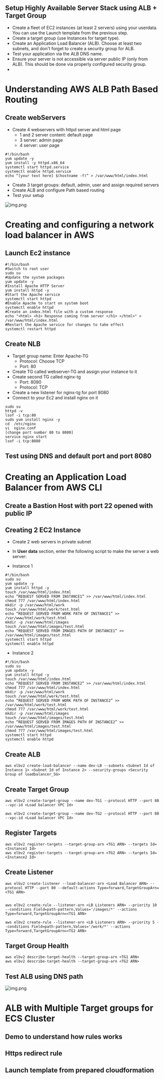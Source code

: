 ## Setup Highly Available Server Stack using ALB + Target Group

- Create a fleet of EC2 instances (at least 2 servers) using your userdata. You can use the Launch template from the
  previous step.
- Create a target group (use Instances for target type).
- Create an Application Load Balancer (ALB). Choose at least two subnets, and don't forget to create a security group
  for ALB.
- Test your application via the ALB DNS name.
- Ensure your server is not accessible via server public IP (only from ALB). This should be done via properly configured
  security group.
-

# Understanding AWS ALB Path Based Routing

## Create webServers

* Create 4 webservers with httpd server and html page
  * 1 and 2 server content: default page
  * 3 server: admin page
  * 4 server: user page

```
#!/bin/bash
yum update -y
yum install -y httpd.x86_64
systemctl start httpd.service
systemctl enable httpd.service
echo “[your text here] $(hostname -f)” > /var/www/html/index.html
```

* Create 3 target groups: default, admin, user and assign required servers
* Create ALB and configure Path based routing
* Test your setup

![img.png](assets/alb-path.png)

# Creating and configuring a network load balancer in AWS

## Launch Ec2 instance

```
#!/bin/bash
#Switch to root user
sudo su
#Update the system packages
yum update -y
#Install Apache HTTP Server
yum install httpd -y
#Start the Apache service
systemctl start httpd
#Enable Apache to start on system boot
systemctl enable httpd
#Create an index.html file with a custom response
echo "<html> <h1> Response coming from server </h1> </html>" > /var/www/html/index.html
#Restart the Apache service for changes to take effect
systemctl restart httpd
```

## Create NLB

* Target group name: Enter Apache-TG
  * Protocol: Choose TCP
  * Port: 80
* Create TG called webserver-TG and assign your instance to it
* Create second TG called nginx-tg
  * Port: 8080
  * Protocol: TCP
* Create a new listener for nginx-tg for port 8080
* Connect to your Ec2 and install nginx on it

```
sudo su
httpd -v
lsof -i tcp:80
sudo yum install nginx -y
cd  /etc/nginx
vi  nginx.conf
[change port number 80 to 8080] 
service nginx start
lsof -i tcp:8080
```

## Test using DNS and default port and port 8080

# Creating an Application Load Balancer from AWS CLI

## Create a Bastion Host with port 22 opened with public IP

## Creating 2 EC2 Instance

* Create 2 web servers in private subnet

* In **User data** section, enter the following script to make the server a web server:

* Instance 1

```
#!/bin/bash 
sudo su
yum update -y
yum install httpd -y
touch /var/www/html/index.html      
echo “REQUEST SERVED FROM INSTANCE1” >> /var/www/html/index.html
chmod 777 /var/www/html/index.html
mkdir -p /var/www/html/work
touch /var/www/html/work/test.html
echo “REQUEST SERVED FROM WORK PATH OF INSTANCE1” >> /var/www/html/work/test.html
mkdir -p /var/www/html/images
touch /var/www/html/images/test.html
echo “REQUEST SERVED FROM IMAGES PATH OF INSTANCE1” >> /var/www/html/images/test.html
systemctl start httpd
systemctl enable httpd
```

* Instance 2

```
#!/bin/bash 
sudo su
yum update -y
yum install httpd -y
touch /var/www/html/index.html
echo “REQUEST SERVED FROM INSTANCE2” >> /var/www/html/index.html
chmod 777 /var/www/html/index.html
mkdir -p /var/www/html/work
touch /var/www/html/work/test.html
echo “REQUEST SERVED FROM WORK PATH OF INSTANCE2” >> /var/www/html/work/test.html
chmod 777 /var/www/html/work/test.html
mkdir -p /var/www/html/images
touch /var/www/html/images/test.html
echo “REQUEST SERVED FROM IMAGES PATH OF INSTANCE2” >> /var/www/html/images/test.html
chmod 777 /var/www/html/images/test.html
systemctl start httpd
systemctl enable httpd
```

## Create ALB

```
aws elbv2 create-load-balancer --name dev-LB --subnets <Subnet Id of Instance 1> <Subnet Id of Instance 2> --security-groups <Security Group of loadbalancer_SG>
```

## Create Target Group

```
aws elbv2 create-target-group --name dev-TG1 --protocol HTTP --port 80 --vpc-id <Load balancer VPC Id>

aws elbv2 create-target-group --name dev-TG2 --protocol HTTP --port 80 --vpc-id <Load balancer VPC Id>
```

## Register Targets

```
aws elbv2 register-targets --target-group-arn <TG1 ARN> --targets Id=<Instance1 Id>
aws elbv2 register-targets --target-group-arn <TG2 ARN> --targets Id=<Instance2 Id>
```

## Create Listener

```
aws elbv2 create-listener --load-balancer-arn <Load Balancer ARN> --protocol HTTP --port 80 --default-actions Type=forward,TargetGroupArn=<TG1 ARN>


aws elbv2 create-rule --listener-arn <LB Listeners ARN> --priority 10 --conditions Field=path-pattern,Values='/images/*' --actions Type=forward,TargetGroupArn=<TG1 ARN>

aws elbv2 create-rule --listener-arn <LB Listeners ARN> --priority 5 --conditions Field=path-pattern,Values='/work/*' --actions Type=forward,TargetGroupArn=<TG2 ARN>

```

## Target Group Health

```
aws elbv2 describe-target-health --target-group-arn <TG1 ARN>
aws elbv2 describe-target-health --target-group-arn <TG2 ARN>
```

## Test ALB using DNS path

![img.png](assets/alb-cli.png)

# ALB with Multiple Target groups for ECS Cluster

## Demo to understand how rules works

## Https redirect rule

## Launch template from prepared cloudformation
